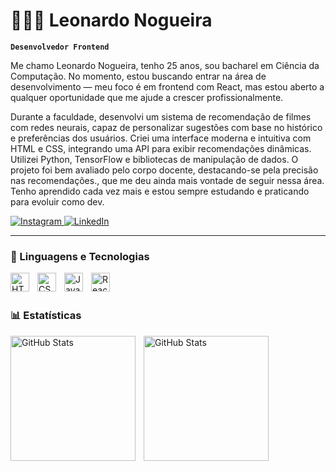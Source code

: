 # 👨🏻‍💻 Leonardo Nogueira

**`Desenvolvedor Frontend`**

Me chamo Leonardo Nogueira, tenho 25 anos, sou bacharel em Ciência da Computação. No momento, estou buscando entrar na área de desenvolvimento — meu foco é em frontend com React, mas estou aberto a qualquer oportunidade que me ajude a crescer profissionalmente.

Durante a faculdade, desenvolvi um sistema de recomendação de filmes com redes neurais, capaz de personalizar sugestões com base no histórico e preferências dos usuários. Criei uma interface moderna e intuitiva com HTML e CSS, integrando uma API para exibir recomendações dinâmicas. Utilizei Python, TensorFlow e bibliotecas de manipulação de dados. O projeto foi bem avaliado pelo
corpo docente, destacando-se pela precisão nas recomendações., que me deu ainda mais vontade de seguir nessa área. Tenho aprendido cada vez mais e estou sempre estudando e praticando para evoluir como dev.

<p align="left">
    <a href="https://www.instagram.com/leonogueiralemes" target="_blank">
        <img 
            alt="Instagram" 
            title="Siga no Instagram" 
            src="https://img.shields.io/badge/-Instagram-E4405F?style=for-the-badge&logo=instagram&logoColor=white"
        />
    </a>
    <a href="https://www.linkedin.com/in/leonogueiralemes" target="_blank">
        <img 
            alt="LinkedIn" 
            title="Conecte-se no LinkedIn" 
            src="https://img.shields.io/badge/-LinkedIn-0077B5?style=for-the-badge&logo=linkedin&logoColor=white"
        />
    </a>
</p>

---

### 🤖 Linguagens e Tecnologias

<img 
    align="left" 
    alt="HTML"
    title="HTML" 
    width="30px" 
    style="padding-right: 10px;" 
    src="https://cdn.jsdelivr.net/gh/devicons/devicon@latest/icons/html5/html5-original.svg" 
/>
<img 
    align="left" 
    alt="CSS" 
    title="CSS"
    width="30px" 
    style="padding-right: 10px;" 
    src="https://cdn.jsdelivr.net/gh/devicons/devicon@latest/icons/css3/css3-original.svg" 
/>
<img 
    align="left" 
    alt="JavaScript" 
    title="JavaScript"
    width="30px" 
    style="padding-right: 10px;" 
    src="https://cdn.jsdelivr.net/gh/devicons/devicon@latest/icons/javascript/javascript-original.svg" 
/>
<img 
    align="left" 
    alt="React"
    title="React" 
    width="30px" 
    style="padding-right: 10px;" 
    src="https://cdn.jsdelivr.net/gh/devicons/devicon@latest/icons/react/react-original.svg" 
/>

<br/>
<br/>

### 📊 Estatísticas

<p>
  <img 
    align="left" 
    alt="GitHub Stats" 
    height="200" 
    style="padding-right: 10px;" 
    src="https://github-readme-stats.vercel.app/api?username=leonogueiralemes&show_icons=true&theme=tokyonight&include_all_commits=true&locale=pt-br" 
  />

  <img 
    align="left" 
    alt="GitHub Stats" 
    height="200" 
    src="https://github-readme-stats.vercel.app/api/top-langs/?username=leonogueiralemes&theme=tokyonight&layout=compact&custom_title=Tecnologias&langs_count=9" 
  />
</p>
